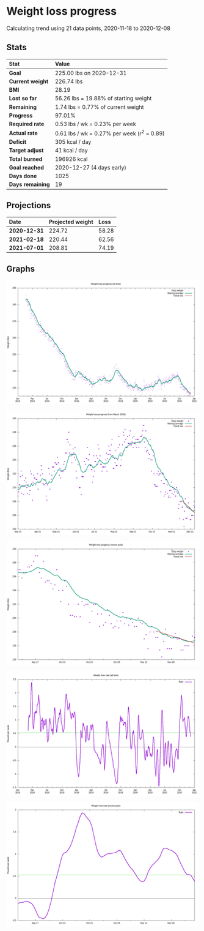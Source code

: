 # Weight loss progress

Calculating trend using 21 data points, 2020-11-18 to 2020-12-08

## Stats

Stat|Value
:-|:-
**Goal**|225.00 lbs on 2020-12-31
**Current weight**|226.74 lbs
**BMI**|28.19
**Lost so far**|56.26 lbs = 19.88% of starting weight
**Remaining**|1.74 lbs =  0.77% of current  weight
**Progress**|97.01%
**Required rate**|0.53 lbs / wk = 0.23% per week
**Actual rate**|0.61 lbs / wk = 0.27% per week  (r<sup>2</sup> = 0.89)
**Deficit**|305 kcal / day
**Target adjust**|41 kcal / day
**Total burned**|196926 kcal
**Goal reached**|2020-12-27 (4 days early)
**Days done**|1025
**Days remaining**|19

## Projections

Date|Projected weight|Loss
:-|:-|:-
**2020-12-31**|224.72|58.28
**2021-02-18**|220.44|62.56
**2021-07-01**|208.81|74.19

## Graphs

![](weight-graph-alltime.png)

![](weight-graph-covid.png)

![](weight-graph-recent.png)

![](rate-graph-alltime.png)

![](rate-graph-recent.png)
